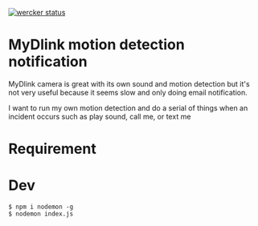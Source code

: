 [![wercker status](https://app.wercker.com/status/e3dfd5f225f1c0015e09edb376ac31e2/m "wercker status")](https://app.wercker.com/project/bykey/e3dfd5f225f1c0015e09edb376ac31e2)

# MyDlink motion detection notification

MyDlink camera is great with its own sound and motion detection but it's not very useful because it seems slow and only doing email notification.

I want to run my own motion detection and do a serial of things when an incident occurs such as play sound, call me, or text me

# Requirement

# Dev
```
$ npm i nodemon -g
$ nodemon index.js
```


